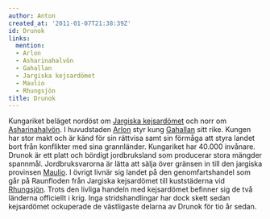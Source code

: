 ```yaml
---
author: Anton
created_at: '2011-01-07T21:38:39Z'
id: Drunok
links:
  mention:
  - Arlon
  - Asharinahalvön
  - Gahallan
  - Jargiska kejsardömet
  - Maulio
  - Rhungsjön
title: Drunok
---
```


Kungariket beläget nordöst om [Jargiska kejsardömet] och norr om [Asharinahalvön]. I huvudstaden
[Arlon] styr kung [Gahallan] sitt rike. Kungen har stor makt och är känd för sin rättvisa samt sin
förmåga att styra landet bort från konflikter med sina grannländer. Kungariket har 40.000 invånare.
Drunok är ett platt och bördigt jordbruksland som producerar stora mängder spannmål.
Jordbruksvarorna är lätta att sälja över gränsen in till den jargiska provinsen [Maulio]. I övrigt
livnär sig landet på den genomfartshandel som går på Raunfloden från Jargiska kejsardömet till
kuststäderna vid [Rhungsjön]. Trots den livliga handeln med kejsardömet befinner sig de två länderna
officiellt i krig. Inga stridshandlingar har dock skett sedan kejsardömet ockuperade de västligaste
delarna av Drunok för tio år sedan.

  [Jargiska kejsardömet]: Jargiska_kejsardömet
  [Asharinahalvön]: Asharinahalvön
  [Arlon]: Arlon
  [Gahallan]: Gahallan
  [Maulio]: Maulio
  [Rhungsjön]: Rhungsjön

